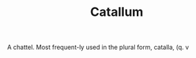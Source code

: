 ---
title: Catallum
letter: C
permalink: "/definitions/bld-catallum.html"
body: A chattel. Most frequent-ly used in the plural form, catalla, (q. v
published_at: '2018-07-07'
source: Black's Law Dictionary 2nd Ed (1910)
layout: post
---